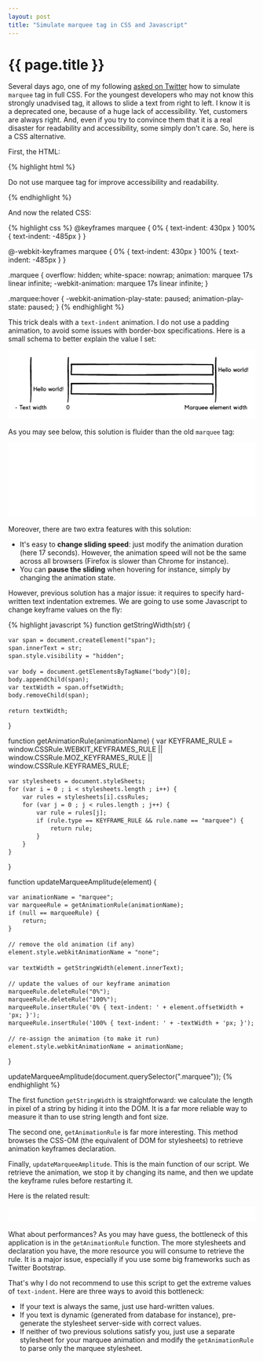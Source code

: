 ```yaml
---
layout: post
title: "Simulate marquee tag in CSS and Javascript"
---
```


# {{ page.title }}

Several days ago, one of my following [asked on Twitter](https://twitter.com/Ornux/status/324451213171109888) how to simulate `marquee` tag in full CSS. For the youngest developers who may not know this strongly unadvised tag, it allows to slide a text from right to left. I know it is a deprecated one, because of a huge lack of accessibility. Yet, customers are always right. And, even if you try to convince them that it is a real disaster for readability and accessibility, some simply don't care. So, here is a CSS alternative.

First, the HTML:

{% highlight html %}
<p class="marquee">Do not use marquee tag for improve accessibility and readability.</p>
{% endhighlight %}

And now the related CSS:

{% highlight css %}
@keyframes marquee {
    0%   { text-indent: 430px }
    100% { text-indent: -485px }
}

@-webkit-keyframes marquee {
    0%   { text-indent: 430px }
    100% { text-indent: -485px }
}

.marquee {
    overflow: hidden;
    white-space: nowrap;
    animation: marquee 17s linear infinite;
    -webkit-animation: marquee 17s linear infinite;
}

.marquee:hover {
    -webkit-animation-play-state: paused;
    animation-play-state: paused;
}
{% endhighlight %}

This trick deals with a `text-indent` animation. I do not use a padding animation, to avoid some issues with border-box specifications. Here is a small schema to better explain the value I set:

<p class="center">
    <img src="/img/posts/marquee-limits.png" alt="Marquee limits" title="Marquee limits" />
</p>

As you may see below, this solution is fluider than the old `marquee` tag:

<iframe width="100%" height="150" src="/labs/marquee/marquee-01.html" frameborder="0"></iframe>

Moreover, there are two extra features with this solution:

* It's easy to **change sliding speed**: just modify the animation duration (here 17 seconds). However, the animation speed will not be the same across all browsers (Firefox is slower than Chrome for instance).
* You can **pause the sliding** when hovering for instance, simply by changing the animation state.

However, previous solution has a major issue: it requires to specify hard-written text indentation extremes. We are going to use some Javascript to change keyframe values on the fly:

{% highlight javascript %}
function getStringWidth(str) {

    var span = document.createElement("span");
    span.innerText = str;
    span.style.visibility = "hidden";

    var body = document.getElementsByTagName("body")[0];
    body.appendChild(span);
    var textWidth = span.offsetWidth;
    body.removeChild(span);

    return textWidth;
}

function getAnimationRule(animationName) {
    var KEYFRAME_RULE = window.CSSRule.WEBKIT_KEYFRAMES_RULE ||
        window.CSSRule.MOZ_KEYFRAMES_RULE ||
        window.CSSRule.KEYFRAMES_RULE;

    var stylesheets = document.styleSheets;
    for (var i = 0 ; i < stylesheets.length ; i++) {
        var rules = stylesheets[i].cssRules;
        for (var j = 0 ; j < rules.length ; j++) {
            var rule = rules[j];
            if (rule.type == KEYFRAME_RULE && rule.name == "marquee") {
                return rule;
            }
        }
    }
}

function updateMarqueeAmplitude(element) {

    var animationName = "marquee";
    var marqueeRule = getAnimationRule(animationName);
    if (null == marqueeRule) {
        return;
    }

    // remove the old animation (if any)
    element.style.webkitAnimationName = "none";

    var textWidth = getStringWidth(element.innerText);

    // update the values of our keyframe animation
    marqueeRule.deleteRule("0%");
    marqueeRule.deleteRule("100%");
    marqueeRule.insertRule('0% { text-indent: ' + element.offsetWidth + 'px; }');
    marqueeRule.insertRule('100% { text-indent: ' + -textWidth + 'px; }');

    // re-assign the animation (to make it run)
    element.style.webkitAnimationName = animationName;
}

updateMarqueeAmplitude(document.querySelector(".marquee"));
{% endhighlight %}

The first function `getStringWidth` is straightforward: we calculate the length in pixel of a string by hiding it into the DOM. It is a far more reliable way to measure it than to use string length and font size.

The second one, `getAnimationRule` is far more interesting. This method browses the CSS-OM (the equivalent of DOM for stylesheets) to retrieve animation keyframes declaration.

Finally, `updateMarqueeAmplitude`. This is the main function of our script. We retrieve the animation, we stop it by changing its name, and then we update the keyframe rules before restarting it.

Here is the related result:

<iframe width="100%" height="30" src="/labs/marquee/marquee-02.html" frameborder="0"></iframe>

What about performances? As you may have guess, the bottleneck of this application is in the `getAnimationRule` function. The more stylesheets and declaration you have, the more resource you will consume to retrieve the rule. It is a major issue, especially if you use some big frameworks such as Twitter Bootstrap.

That's why I do not recommend to use this script to get the extreme values of `text-indent`. Here are three ways to avoid this bottleneck:

* If your text is always the same, just use hard-written values.
* If you text is dynamic (generated from database for instance), pre-generate the stylesheet server-side with correct values.
* If neither of two previous solutions satisfy you, just use a separate stylesheet for your marquee animation and modify the `getAnimationRule` to parse only the marquee stylesheet.

&nbsp;